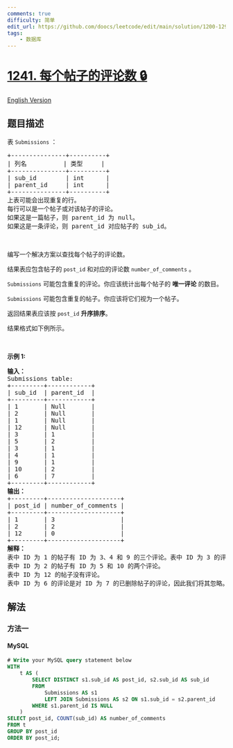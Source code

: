```yaml
---
comments: true
difficulty: 简单
edit_url: https://github.com/doocs/leetcode/edit/main/solution/1200-1299/1241.Number%20of%20Comments%20per%20Post/README.md
tags:
    - 数据库
---
```


<!-- problem:start -->

# [1241. 每个帖子的评论数 🔒](https://leetcode.cn/problems/number-of-comments-per-post)

[English Version](/solution/1200-1299/1241.Number%20of%20Comments%20per%20Post/README_EN.md)

## 题目描述

<!-- description:start -->

<p>表&nbsp;<code>Submissions</code>&nbsp;：</p>

<pre>
+---------------+----------+
| 列名          | 类型     |
+---------------+----------+
| sub_id        | int      |
| parent_id     | int      |
+---------------+----------+
上表可能会出现重复的行。
每行可以是一个帖子或对该帖子的评论。
如果这是一篇帖子，则 parent_id 为 null。
如果这是一条评论，则 parent_id 对应帖子的 sub_id。
</pre>

<p>&nbsp;</p>

<p>编写一个解决方案以查找每个帖子的评论数。</p>

<p>结果表应包含帖子的&nbsp;<code>post_id</code> 和对应的评论数&nbsp;<code>number_of_comments</code> 。</p>

<p><code>Submissions</code> 可能包含重复的评论。你应该统计出每个帖子的 <strong>唯一评论</strong> 的数目。</p>

<p><code>Submissions</code> 可能包含重复的帖子。你应该将它们视为一个帖子。</p>

<p>返回结果表应该按 <code>post_id</code> <strong>升序排序</strong>。</p>

<p>结果格式如下例所示。</p>

<p>&nbsp;</p>

<p><strong>示例 1:</strong></p>

<pre>
<strong>输入：</strong>
Submissions table:
+---------+------------+
| sub_id  | parent_id  |
+---------+------------+
| 1       | Null       |
| 2       | Null       |
| 1       | Null       |
| 12      | Null       |
| 3       | 1          |
| 5       | 2          |
| 3       | 1          |
| 4       | 1          |
| 9       | 1          |
| 10      | 2          |
| 6       | 7          |
+---------+------------+
<strong>输出：</strong>
+---------+--------------------+
| post_id | number_of_comments |
+---------+--------------------+
| 1       | 3                  |
| 2       | 2                  |
| 12      | 0                  |
+---------+--------------------+
<strong>解释：</strong>
表中 ID 为 1 的帖子有 ID 为 3、4 和 9 的三个评论。表中 ID 为 3 的评论重复出现了，所以我们只对它进行了一次计数。
表中 ID 为 2 的帖子有 ID 为 5 和 10 的两个评论。
表中 ID 为 12 的帖子没有评论。
表中 ID 为 6 的评论是对 ID 为 7 的已删除帖子的评论，因此我们将其忽略。</pre>

<!-- description:end -->

## 解法

<!-- solution:start -->

### 方法一

<!-- tabs:start -->

#### MySQL

```sql
# Write your MySQL query statement below
WITH
    t AS (
        SELECT DISTINCT s1.sub_id AS post_id, s2.sub_id AS sub_id
        FROM
            Submissions AS s1
            LEFT JOIN Submissions AS s2 ON s1.sub_id = s2.parent_id
        WHERE s1.parent_id IS NULL
    )
SELECT post_id, COUNT(sub_id) AS number_of_comments
FROM t
GROUP BY post_id
ORDER BY post_id;
```

<!-- tabs:end -->

<!-- solution:end -->

<!-- problem:end -->

